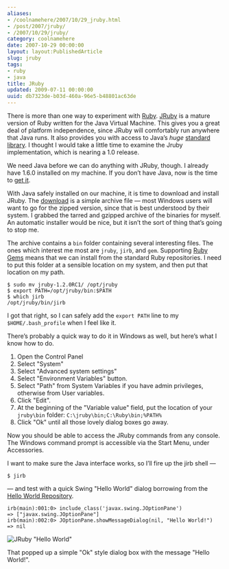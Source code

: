 ```yaml
---
aliases:
- /coolnamehere/2007/10/29_jruby.html
- /post/2007/jruby/
- /2007/10/29/jruby/
category: coolnamehere
date: 2007-10-29 00:00:00
layout: layout:PublishedArticle
slug: jruby
tags:
- ruby
- java
title: JRuby
updated: 2009-07-11 00:00:00
uuid: db7323de-b03d-460a-96e5-b48801ac63de
---
```


There is more than one way to experiment with [Ruby](/tags/ruby/).
[JRuby](http://jruby.org/) is a mature version of Ruby written for the
Java Virtual Machine. This gives you a great deal of platform
independence, since JRuby will comfortably run anywhere that Java runs.
It also provides you with access to Java’s *huge* [standard
library](http://www.java.com/en/download/index.jsp). I thought I would
take a little time to examine the Jruby implementation, which is nearing
a 1.0 release.

We need Java before we can do anything with JRuby, though. I already
have 1.6.0 installed on my machine. If you don’t have Java, now is the
time to [get it](http://www.java.com/en/download/index.jsp).

With Java safely installed on our machine, it is time to download and
install JRuby. The [download](http://jruby.org/download) is a simple
archive file — most Windows users will want to go for the zipped
version, since that is best understood by their system. I grabbed the
tarred and gzipped archive of the binaries for myself. An automatic
installer would be nice, but it isn’t the sort of thing that’s going to
stop me.

The archive contains a `bin` folder containing several interesting
files. The ones which interest me most are `jruby`, `jirb`, and `gem`.
Supporting [Ruby Gems](http://rubygems.org) means that we can install
from the standard Ruby repositories. I need to put this folder at a
sensible location on my system, and then put that location on my path.

    $ sudo mv jruby-1.2.0RC1/ /opt/jruby
    $ export PATH=/opt/jruby/bin:$PATH
    $ which jirb
    /opt/jruby/bin/jirb

I got that right, so I can safely add the `export PATH` line to my
`$HOME/.bash_profile` when I feel like it.

There’s probably a quick way to do it in Windows as well, but here’s
what I know how to do.

1.  Open the Control Panel
2.  Select "System"
3.  Select "Advanced system settings"
4.  Select "Environment Variables" button.
5.  Select "Path" from System Variables if you have admin privileges,
    otherwise from User variables.
6.  Click "Edit".
7.  At the beginning of the "Variable value" field, put the location of
    your `jruby\bin` folder: `C:\jruby\bin;C:\Ruby\bin;%PATH%`
8.  Click "Ok" until all those lovely dialog boxes go away.

Now you should be able to access the JRuby commands from any console.
The Windows command prompt is accessible via the Start Menu, under
Accessories.

I want to make sure the Java interface works, so I’ll fire up the jirb
shell —

    $ jirb

— and test with a quick Swing "Hello World" dialog borrowing from the
[Hello World
Repository](http://www.roesler-ac.de/wolfram/hello.htm#Java-Swing).

    irb(main):001:0> include_class('javax.swing.JOptionPane')
    => ["javax.swing.JOptionPane"]
    irb(main):002:0> JOptionPane.showMessageDialog(nil, "Hello World!")
    => nil

![JRuby "Hello World"](jruby-hello.png)

That popped up a simple "Ok" style dialog box with the message "Hello
World\!".